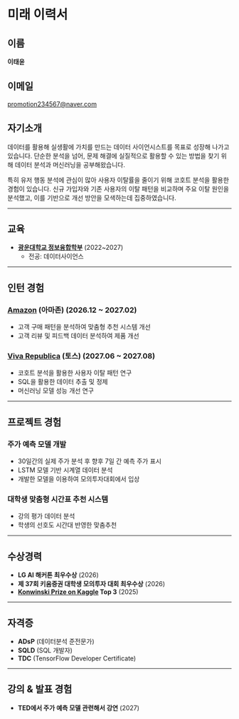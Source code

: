 # 미래 이력서

## 이름
**이태윤**

## 이메일
promotion234567@naver.com

## 자기소개
데이터를 활용해 실생활에 가치를 만드는 데이터 사이언시스트를 목표로 성장해 나가고 있습니다. 단순한 분석을 넘어, 문제 해결에 실질적으로 활용할 수 있는 방법을 찾기 위해 데이터 분석과 머신러닝을 공부해왔습니다.

특히 유저 행동 분석에 관심이 많아 사용자 이탈률을 줄이기 위해 코호트 분석을 활용한 경험이 있습니다. 신규 가입자와 기존 사용자의 이탈 패턴을 비교하며 주요 이탈 원인을 분석했고, 이를 기반으로 개선 방안을 모색하는데 집중하였습니다.

---

## 교육
- **[광운대학교 정보융합학부](https://ic.kw.ac.kr/main/main.php)** (2022~2027)
  - 전공: 데이터사이언스

---

## 인턴 경험
### **[Amazon](https://www.amazon.com/) (아마존) (2026.12 ~ 2027.02)**
  - 고객 구매 패턴을 분석하여 맞춤형 추천 시스템 개선
  - 고객 리뷰 및 피드백 데이터 분석하여 제품 개선

### **[Viva Republica](https://toss.im/) (토스) (2027.06 ~ 2027.08)**  
  - 코호트 분석을 활용한 사용자 이탈 패턴 연구 
  - SQL을 활용한 데이터 추출 및 정제  
  - 머신러닝 모델 성능 개선 연구 

---

## 프로젝트 경험
### 주가 예측 모델 개발
- 30일간의 실제 주가 분석 후 향후 7일 간 예측 주가 표시
- LSTM 모델 기반 시계열 데이터 분석
- 개발한 모델을 이용하여 모의투자대회에서 입상

### 대학생 맞춤형 시간표 추천 시스템
- 강의 평가 데이터 분석
- 학생의 선호도 시간대 반영한 맞춤추천

---

## 수상경력
- **LG AI 해커톤 최우수상** (2026)
- **제 37회 키움증권 대학생 모의투자 대회 최우수상** (2026)
- **[Konwinski Prize on Kaggle](https://www.kaggle.com/competitions/konwinski-prize/overview) Top 3** (2025)

---

## 자격증
- **ADsP** (데이터분석 준전문가)
- **SQLD** (SQL 개발자)
- **TDC** (TensorFlow Developer Certificate)

---

## 강의 & 발표 경험
- **TED에서 주가 예측 모델 관련해서 강연** (2027)
